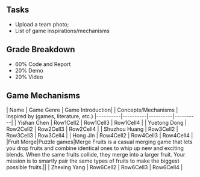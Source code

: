 ## Tasks
- Upload a team photo;
- List of game inspirations/mechanisms

## Grade Breakdown
- 60% Code and Report
- 20% Demo
- 20% Video

## Game Mechanisms
| Name | Game Genre | Game Introduction| | Concepts/Mechanisms | Inspired by (games, literature, etc.)
|----------|----------|----------|----------|
| Yishan Chen | Row1Cell2 | Row1Cell3 | Row1Cell4 |
| Yuetong Dong | Row2Cell2 | Row2Cell3 | Row2Cell4 |
| Shuzhou Huang | Row3Cell2 | Row3Cell3 | Row3Cell4 |
| Hong Jin | Row4Cell2 | Row4Cell3 | Row4Cell4 |
|Fruit Merge|Puzzle games|Merge Fruits is a casual merging game that lets you drop fruits and combine identical ones to whip up new and exciting blends. When the same fruits collide, they merge into a larger fruit. Your mission is to smartly pair the same types of fruits to make the biggest possible fruits.||
| Zhexing Yang | Row6Cell2 | Row6Cell3 | Row6Cell4 |

